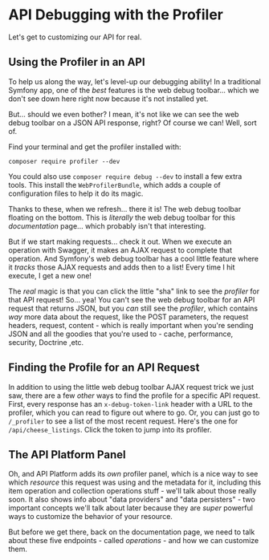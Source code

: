 # API Debugging with the Profiler

Let's get to customizing our API for real.

## Using the Profiler in an API

To help us along the way, let's level-up our debugging ability! In a traditional
Symfony app, one of the *best* features is the web debug toolbar... which we don't
see down here right now because it's not installed yet.

But... should we even bother? I mean, it's not like we can see the web debug toolbar
on a JSON API response, right? Of course we can! Well, sort of.

Find your terminal and get the profiler installed with:

```terminal
composer require profiler --dev
```

You could also use `composer require debug --dev` to install a few extra tools.
This install the `WebProfilerBundle`, which adds a couple of configuration files
to help it do its magic.

Thanks to these, when we refresh... there it is! The web debug toolbar floating
on the bottom. This is *literally* the web debug toolbar for this *documentation*
page... which probably isn't that interesting.

But if we start making requests... check it out. When we execute an operation with
Swagger, it makes an AJAX request to complete that operation. And Symfony's web
debug toolbar has a cool little feature where it *tracks* those AJAX requests and
adds then to a list! Every time I hit execute, I get a new one!

The *real* magic is that you can click the little "sha" link to see the *profiler*
for that API request! So... yea! You can't see the web debug toolbar for an API
request that returns JSON, but you *can* still see the *profiler*, which contains
*way* more data about the request, like the POST parameters, the request headers,
request, content - which is really important when you're sending JSON and all the
goodies that you're used to - cache, performance, security, Doctrine ,etc.

## Finding the Profile for an API Request

In addition to using the little web debug toolbar AJAX request trick we just saw,
there are a few *other* ways to find the profile for a specific API request. First,
every response has an `x-debug-token-link` header with a URL to the profiler,
which you can read to figure out where to go. Or, you can just go to `/_profiler`
to see a list of the most recent request. Here's the one for `/api/cheese_listings`.
Click the token to jump into its profiler.

## The API Platform Panel

Oh, and API Platform adds its *own* profiler panel, which is a nice way to see
which *resource* this request was using and the metadata for it, including this
item operation and collection operations stuff - we'll talk about those really
soon. It also shows info about "data providers" and "data persisters" - two important
concepts we'll talk about later because they are *super* powerful ways to customize
the behavior of your resource.

But before we get there, back on the documentation page, we need to talk about these
five endpoints - called *operations* - and how we can customize them.
